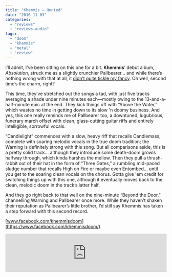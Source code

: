 ```yaml
---
title: "Khemmis – Hunted"
date: "2016-11-03"
categories: 
  - "reviews"
  - "reviews-audio"
tags: 
  - "doom"
  - "khemmis"
  - "metal"
  - "review"
---
```


I’ll admit, I’ve been sitting on this one for a bit. **Khemmis**’ debut album, _Absolution_, struck me as a slightly crunchier Pallbearer… and while there’s nothing wrong with that at all, it [didn’t quite tickle my fancy](https://hellbound.ca/2015/07/khemmis-absolution/). Oh well, second time’s the charm, right?

This time, they’ve stretched out the songs a tad, with just five tracks averaging a shade under nine minutes each—mostly owing to the 13-and-a-half-minute epic at the end. They kick things off with “Above the Water,” which wastes no time in getting down to its slow 'n doomy business. And yes, this one really reminds me of Pallbearer too, a downtuned, lugubrious, funerary march offset with clean, glass-cutting guitar riffs and entirely intelligible, sorrowful vocals.

“Candlelight” commences with a slow, heavy riff that recalls Candlemass, complete with soaring melodic vocals in the true doom tradition; the Warning is definitely strong with this song. But all comparisons aside, this is a pretty solid track… although they introduce some death-doom growls halfway through, which kinda harshes the mellow. Then they pull a thrash-rabbit out of their hat in the form of “Three Gates,” a rumbling mid-paced sludge number that recalls High on Fire or maybe even Entombed… until you get to the soaring clean vocals on the chorus. Gotta give 'em credit for switching things up with this one, although it eventually moves back to the clean, melodic doom in the track’s latter half.

And they go right back to that well on the nine-minute “Beyond the Door,” channelling Warning and Pallbearer once more. While they haven’t shaken their reputation as Pallbearer’s little brother, I’d still say Khemmis has taken a step forward with this second record.

[www.facebook.com/khemmisdoom](https://www.facebook.com/khemmisdoom/)

<iframe style="border: 0; width: 100%; height: 120px;" src="http://bandcamp.com/EmbeddedPlayer/album=4010644090/size=large/bgcol=ffffff/linkcol=0687f5/tracklist=false/artwork=small/transparent=true/" width="300" height="150" seamless=""><a href="http://listen.20buckspin.com/album/hunted-2">Hunted by Khemmis</a></iframe>
